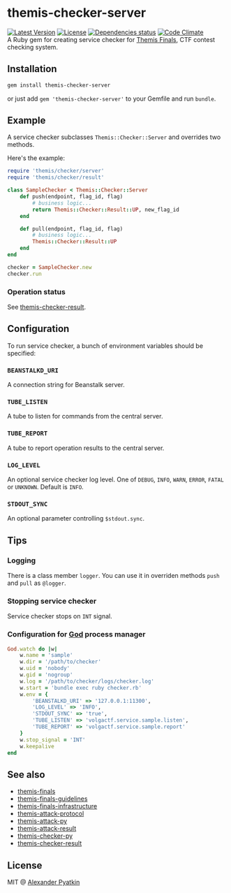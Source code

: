 # themis-checker-server
[![Latest Version](https://img.shields.io/gem/v/themis-checker-server.svg?style=flat-square)](https://rubygems.org/gems/themis-checker-server)
[![License](https://img.shields.io/github/license/aspyatkin/themis-checker-server.svg?style=flat-square)](https://github.com/aspyatkin/themis-checker-server/blob/master/LICENSE)
[![Dependencies status](https://img.shields.io/gemnasium/aspyatkin/themis-checker-server.svg?style=flat-square)](https://gemnasium.com/aspyatkin/themis-checker-server)
[![Code Climate](https://img.shields.io/codeclimate/github/aspyatkin/themis-checker-server.svg?style=flat-square)](https://codeclimate.com/github/aspyatkin/themis-checker-server)  
A Ruby gem for creating service checker for [Themis Finals](https://github.com/aspyatkin/themis-finals), CTF contest checking system.

## Installation
```sh
gem install themis-checker-server
```
or just add `gem 'themis-checker-server'` to your Gemfile and run `bundle`.

## Example
A service checker subclasses `Themis::Checker::Server` and overrides two methods.

Here's the example:
```ruby
require 'themis/checker/server'
require 'themis/checker/result'

class SampleChecker < Themis::Checker::Server
    def push(endpoint, flag_id, flag)
        # business logic...
        return Themis::Checker::Result::UP, new_flag_id
    end

    def pull(endpoint, flag_id, flag)
        # business logic...
        Themis::Checker::Result::UP
    end
end

checker = SampleChecker.new
checker.run
```

### Operation status
See [themis-checker-result](https://github.com/aspyatkin/themis-checker-result).

## Configuration
To run service checker, a bunch of environment variables should be specified:
### `BEANSTALKD_URI`
A connection string for Beanstalk server.
### `TUBE_LISTEN`
A tube to listen for commands from the central server.
### `TUBE_REPORT`
A tube to report operation results to the central server.
### `LOG_LEVEL`
An optional service checker log level. One of `DEBUG`, `INFO`, `WARN`, `ERROR`, `FATAL` or `UNKNOWN`. Default is `INFO`.
### `STDOUT_SYNC`
An optional parameter controlling `$stdout.sync`.

## Tips
### Logging
There is a class member `logger`. You can use it in overriden methods `push` and `pull` as `@logger`.
### Stopping service checker
Service checker stops on `INT` signal.
### Configuration for [God](https://github.com/mojombo/god) process manager
```ruby
God.watch do |w|
    w.name = 'sample'
    w.dir = '/path/to/checker'
    w.uid = 'nobody'
    w.gid = 'nogroup'
    w.log = '/path/to/checker/logs/checker.log'
    w.start = 'bundle exec ruby checker.rb'
    w.env = {
        'BEANSTALKD_URI' => '127.0.0.1:11300',
        'LOG_LEVEL' => 'INFO',
        'STDOUT_SYNC' => 'true',
        'TUBE_LISTEN' => 'volgactf.service.sample.listen',
        'TUBE_REPORT' => 'volgactf.service.sample.report'
    }
    w.stop_signal = 'INT'
    w.keepalive
end
```

## See also
- [themis-finals](https://github.com/aspyatkin/themis-finals)
- [themis-finals-guidelines](https://github.com/aspyatkin/themis-finals-guidelines)
- [themis-finals-infrastructure](https://github.com/aspyatkin/themis-finals-infrastructure)
- [themis-attack-protocol](https://github.com/aspyatkin/themis-attack-protocol)
- [themis-attack-py](https://github.com/aspyatkin/themis-attack-py)
- [themis-attack-result](https://github.com/aspyatkin/themis-attack-result)
- [themis-checker-py](https://github.com/aspyatkin/themis-checker-py)
- [themis-checker-result](https://github.com/aspyatkin/themis-checker-result)

## License
MIT @ [Alexander Pyatkin](https://github.com/aspyatkin)
